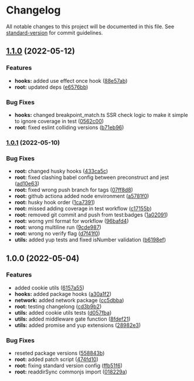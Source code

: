 # Changelog

All notable changes to this project will be documented in this file. See [standard-version](https://github.com/conventional-changelog/standard-version) for commit guidelines.

## [1.1.0](https://github.com/mrmilu/front_web_mrmilu/compare/v1.0.1...v1.1.0) (2022-05-12)

### Features

- **hooks:** added use effect once hook ([88e57ab](https://github.com/mrmilu/front_web_mrmilu/commit/88e57ab196a06c47735a14705c8d230d94630a67))
- **root:** updated deps ([e6576bb](https://github.com/mrmilu/front_web_mrmilu/commit/e6576bb383881aa3965f95725becb147159e3073))

### Bug Fixes

- **hooks:** changed breakpoint_match.ts SSR check logic to make it simple to ignore coverage in test ([0562c00](https://github.com/mrmilu/front_web_mrmilu/commit/0562c007513b1c586ab5b789b7b3bf00bb972797))
- **root:** fixed eslint colliding versions ([b71eb96](https://github.com/mrmilu/front_web_mrmilu/commit/b71eb96573c0b29000984c723e6655a33b802cbc))

### [1.0.1](https://github.com/mrmilu/front_web_mrmilu/compare/v1.0.0...v1.0.1) (2022-05-10)

### Bug Fixes

- **root:** changed husky hooks ([433ca5c](https://github.com/mrmilu/front_web_mrmilu/commit/433ca5cc1b0e61569bc230315745fddff3079d52))
- **root:** fixed clashing babel config between preconstruct and jest ([ad10e63](https://github.com/mrmilu/front_web_mrmilu/commit/ad10e639b8dd09e013fad9f6af3768739b73c20a))
- **root:** fixed wrong push branch for tags ([07ff8d8](https://github.com/mrmilu/front_web_mrmilu/commit/07ff8d89c8bfcf1e261bcaf6bfd00a09179b5ab1))
- **root:** github actiona added node environment ([a5781f0](https://github.com/mrmilu/front_web_mrmilu/commit/a5781f0608924cf9ae8e4fb9212da725fe6b20f7))
- **root:** husky hook order ([1ca7391](https://github.com/mrmilu/front_web_mrmilu/commit/1ca73915ed5fab5ecc98da75b74976f6a2e57ad5))
- **root:** missed adding coverage in test workflow ([c17155b](https://github.com/mrmilu/front_web_mrmilu/commit/c17155ba3e5252e749f7004bbc5fb16402184d8d))
- **root:** removed git commit and push from test:badges ([1a02091](https://github.com/mrmilu/front_web_mrmilu/commit/1a0209148cf1f35dd4b6b3cc35f17b874baab0b3))
- **root:** worng yml format for workflow ([96bafd4](https://github.com/mrmilu/front_web_mrmilu/commit/96bafd47cd3c22c824bf878603ffad423e80d170))
- **root:** wrong multiline run ([9cde987](https://github.com/mrmilu/front_web_mrmilu/commit/9cde9873bdb3a294b44023f43bfa99bece2eb3e3))
- **root:** wrong no verify flag ([d7f41f0](https://github.com/mrmilu/front_web_mrmilu/commit/d7f41f05c56fc42669bd61a786ad676b42e48f1e))
- **utils:** added yup tests and fixed isNumber validation ([b6198ef](https://github.com/mrmilu/front_web_mrmilu/commit/b6198ef34c0974ac642c7209e8ad63e0abb93075))

## 1.0.0 (2022-05-04)

### Features

- added cookie utils ([6157a55](https://github.com/mrmilu/front_web_mrmilu/commit/6157a559fa6334dfa1a83192cce8386d5a858dbc))
- **hooks:** added package hooks ([a30a1f2](https://github.com/mrmilu/front_web_mrmilu/commit/a30a1f241a4e9ef3aeda6dfafa0c1a572ed1ef5a))
- **network:** added network package ([cc5dbba](https://github.com/mrmilu/front_web_mrmilu/commit/cc5dbba45e555f8a2fbbdfe1ad23f2ebebe2915a))
- **root:** testing changelong ([cd3b9b2](https://github.com/mrmilu/front_web_mrmilu/commit/cd3b9b29eda7b7ac7bfd37428ea3aeed02bcfca0))
- **utils:** added cookie utils tests ([d057fba](https://github.com/mrmilu/front_web_mrmilu/commit/d057fbae427986d973e2a13a5bd3179e4595c25f))
- **utils:** added middleware gate function ([8fdef21](https://github.com/mrmilu/front_web_mrmilu/commit/8fdef21cd061c42d35304b47544bc49ed0cae58d))
- **utils:** added promise and yup extensions ([28982e3](https://github.com/mrmilu/front_web_mrmilu/commit/28982e353d84ba95dd6bb1285b5d9f6707cf6c1e))

### Bug Fixes

- reseted package versions ([558843b](https://github.com/mrmilu/front_web_mrmilu/commit/558843b08334c8db38e32b36791f17af3507bcb0))
- **root:** added patch script ([474fd10](https://github.com/mrmilu/front_web_mrmilu/commit/474fd102a08cc62d02fd738838008dcd540b2b70))
- **root:** fixing standard version config ([ffb51f6](https://github.com/mrmilu/front_web_mrmilu/commit/ffb51f667c78afa8711cb487e5f72490e0f6eebc))
- **root:** readdirSync commonjs import ([018229a](https://github.com/mrmilu/front_web_mrmilu/commit/018229a9e59fe15d91484cb5ab374f9640b70e18))
